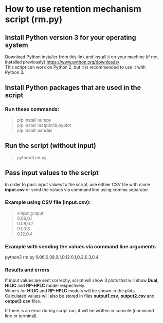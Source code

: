 # How to use retention mechanism script (rm.py)

## Install Python version 3 for your operating system

Download Python installer from this link and install it on your machine (if not installed previously)
https://www.python.org/downloads/ \
This script can work on Python 2, but it is recommended to use it with Python 3.

## Install Python packages that are used in the script

### Run these commands:

>pip install numpy\
>pip install matplotlib.pyplot\
>pip install pandas

## Run the script (without input)

>python3 rm.py

## Pass input values to the script

In order to pass input values to the script, use eithier CSV file with name **input.csv** or send the values via
command line using comma separator.

### Example using CSV file (input.csv):

>xInput,yInput\
>0.06,0.1\
>0.08,0.2\
>0.1,0.3\
>0.12,0.4

### Example with sending the values via command line arguments

python3 rm.py 0.06,0.08,0.1,0.12 0.1,0.2,0.3,0.4

### Results and errors

If input values are sent correctly, script will show 3 plots that will show **Dual**, **HILIC** and **RP-HPLC** model respectively.\
Winers for **HILIC** and **RP-HPLC** models will be shown in the plots.\
Calculated values will also be stored in files **output1.csv**, **output2.csv** and **output3.csv** files.

If there is an error during script run, it will be written in console (command line or terminal).
